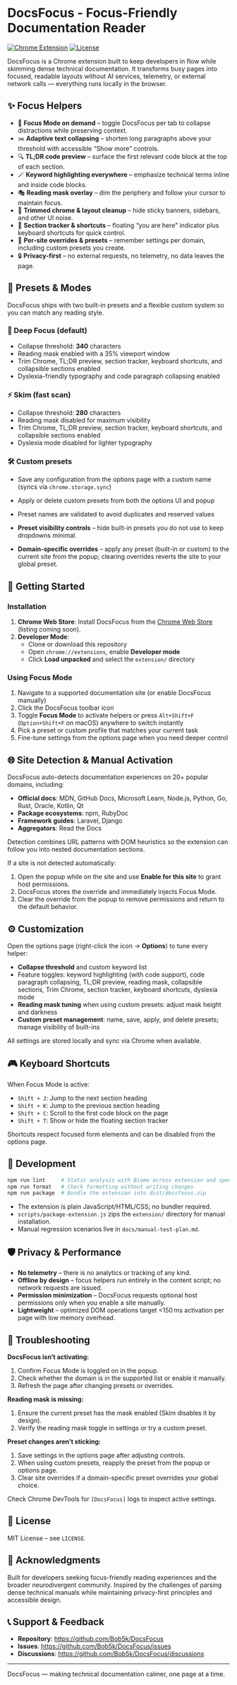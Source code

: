 # DocsFocus - Focus-Friendly Documentation Reader

[![Chrome Extension](https://img.shields.io/badge/Chrome-Extension-green?logo=google-chrome)](https://github.com/Bob5k/DocsFocus)
[![License](https://img.shields.io/badge/License-MIT-blue.svg)](LICENSE)

DocsFocus is a Chrome extension built to keep developers in flow while skimming dense technical documentation. It transforms busy pages into focused, readable layouts without AI services, telemetry, or external network calls — everything runs locally in the browser.

## ✨ Focus Helpers

- 🎯 **Focus Mode on demand** – toggle DocsFocus per tab to collapse distractions while preserving context.
- ✂️ **Adaptive text collapsing** – shorten long paragraphs above your threshold with accessible “Show more” controls.
- 🔍 **TL;DR code preview** – surface the first relevant code block at the top of each section.
- 🪄 **Keyword highlighting everywhere** – emphasize technical terms inline and inside code blocks.
- 🎭 **Reading mask overlay** – dim the periphery and follow your cursor to maintain focus.
- 🧼 **Trimmed chrome & layout cleanup** – hide sticky banners, sidebars, and other UI noise.
- 🧭 **Section tracker & shortcuts** – floating “you are here” indicator plus keyboard shortcuts for quick control.
- 🧩 **Per-site overrides & presets** – remember settings per domain, including custom presets you create.
- 🔒 **Privacy-first** – no external requests, no telemetry, no data leaves the page.

## 🎯 Presets & Modes

DocsFocus ships with two built-in presets and a flexible custom system so you can match any reading style.

### 🧠 Deep Focus (default)

- Collapse threshold: **340** characters
- Reading mask enabled with a 35% viewport window
- Trim Chrome, TL;DR preview, section tracker, keyboard shortcuts, and collapsible sections enabled
- Dyslexia-friendly typography and code paragraph collapsing enabled

### ⚡ Skim (fast scan)

- Collapse threshold: **280** characters
- Reading mask disabled for maximum visibility
- Trim Chrome, TL;DR preview, section tracker, keyboard shortcuts, and collapsible sections enabled
- Dyslexia mode disabled for lighter typography

### 🛠️ Custom presets

- Save any configuration from the options page with a custom name (syncs via `chrome.storage.sync`)
- Apply or delete custom presets from both the options UI and popup
- Preset names are validated to avoid duplicates and reserved values

- **Preset visibility controls** – hide built-in presets you do not use to keep dropdowns minimal.
- **Domain-specific overrides** – apply any preset (built-in or custom) to the current site from the popup; clearing overrides reverts the site to your global preset.

## 🚀 Getting Started

### Installation

1. **Chrome Web Store**: Install DocsFocus from the [Chrome Web Store](https://chrome.google.com/webstore) (listing coming soon).
2. **Developer Mode**:
   - Clone or download this repository
   - Open `chrome://extensions`, enable **Developer mode**
   - Click **Load unpacked** and select the `extension/` directory

### Using Focus Mode

1. Navigate to a supported documentation site (or enable DocsFocus manually)
2. Click the DocsFocus toolbar icon
3. Toggle **Focus Mode** to activate helpers or press `Alt+Shift+F` (`Option+Shift+F` on macOS) anywhere to switch instantly
4. Pick a preset or custom profile that matches your current task
5. Fine-tune settings from the options page when you need deeper control

## 🌐 Site Detection & Manual Activation

DocsFocus auto-detects documentation experiences on 20+ popular domains, including:

- **Official docs**: MDN, GitHub Docs, Microsoft Learn, Node.js, Python, Go, Rust, Oracle, Kotlin, Qt
- **Package ecosystems**: npm, RubyDoc
- **Framework guides**: Laravel, Django
- **Aggregators**: Read the Docs

Detection combines URL patterns with DOM heuristics so the extension can follow you into nested documentation sections.

If a site is not detected automatically:

1. Open the popup while on the site and use **Enable for this site** to grant host permissions.
2. DocsFocus stores the override and immediately injects Focus Mode.
3. Clear the override from the popup to remove permissions and return to the default behavior.

## ⚙️ Customization

Open the options page (right-click the icon → **Options**) to tune every helper:

- **Collapse threshold** and custom keyword list
- Feature toggles: keyword highlighting (with code support), code paragraph collapsing, TL;DR preview, reading mask, collapsible sections, Trim Chrome, section tracker, keyboard shortcuts, dyslexia mode
- **Reading mask tuning** when using custom presets: adjust mask height and darkness
- **Custom preset management**: name, save, apply, and delete presets; manage visibility of built-ins

All settings are stored locally and sync via Chrome when available.

## 🎮 Keyboard Shortcuts

When Focus Mode is active:

- `Shift + J`: Jump to the next section heading
- `Shift + K`: Jump to the previous section heading
- `Shift + C`: Scroll to the first code block on the page
- `Shift + T`: Show or hide the floating section tracker

Shortcuts respect focused form elements and can be disabled from the options page.

## 🔧 Development

```bash
npm run lint     # Static analysis with Biome across extension and specs
npm run format   # Check formatting without writing changes
npm run package  # Bundle the extension into dist/docsfocus.zip
```

- The extension is plain JavaScript/HTML/CSS; no bundler required.
- `scripts/package-extension.js` zips the `extension/` directory for manual installation.
- Manual regression scenarios live in `docs/manual-test-plan.md`.

## 🛡️ Privacy & Performance

- **No telemetry** – there is no analytics or tracking of any kind.
- **Offline by design** – focus helpers run entirely in the content script; no network requests are issued.
- **Permission minimization** – DocsFocus requests optional host permissions only when you enable a site manually.
- **Lightweight** – optimized DOM operations target <150 ms activation per page with low memory overhead.

## 🐛 Troubleshooting

**DocsFocus isn’t activating:**

1. Confirm Focus Mode is toggled on in the popup.
2. Check whether the domain is in the supported list or enable it manually.
3. Refresh the page after changing presets or overrides.

**Reading mask is missing:**

1. Ensure the current preset has the mask enabled (Skim disables it by design).
2. Verify the reading mask toggle in settings or try a custom preset.

**Preset changes aren’t sticking:**

1. Save settings in the options page after adjusting controls.
2. When using custom presets, reapply the preset from the popup or options page.
3. Clear site overrides if a domain-specific preset overrides your global choice.

Check Chrome DevTools for `[DocsFocus]` logs to inspect active settings.

## 📄 License

MIT License – see `LICENSE`.

## 🙏 Acknowledgments

Built for developers seeking focus-friendly reading experiences and the broader neurodivergent community. Inspired by the challenges of parsing dense technical manuals while maintaining privacy-first principles and accessible design.

## 📞 Support & Feedback

- **Repository**: <https://github.com/Bob5k/DocsFocus>
- **Issues**: <https://github.com/Bob5k/DocsFocus/issues>
- **Discussions**: <https://github.com/Bob5k/DocsFocus/discussions>

---

DocsFocus — making technical documentation calmer, one page at a time.
